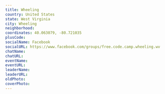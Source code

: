 ```yaml
---
title: Wheeling
country: United States
state: West Virginia
city: Wheeling
neighborhood: 
coordinates: 40.063079, -80.721035
plusCode:
socialName: Facebook
socialURL: https://www.facebook.com/groups/free.code.camp.wheeling.wv
chatName:
chatURL:
eventName:
eventURL:
leaderName:
leaderURL:
oldPhoto: 
coverPhoto:
---
```


